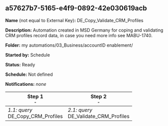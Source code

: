 ## a57627b7-5165-e4f9-0892-42e030619acb

**Name** (not equal to External Key)**:** DE_Copy_Validate_CRM_Profiles

**Description:** Automation created in MSD Germany for coping and validating CRM profiles record data, in case you need more info see MABU-1740.

**Folder:** my automations/03_Business/accountID enablement/

**Started by:** Schedule

**Status:** Ready

**Schedule:** Not defined

**Notifications:** _none_


| Step 1<br>_<small>-</small>_ | Step 2<br>_<small>-</small>_ |
| --- | --- |
| _1.1: query_<br>DE_Copy_CRM_Profiles | _2.1: query_<br>DE_Validate_CRM_Profiles |

